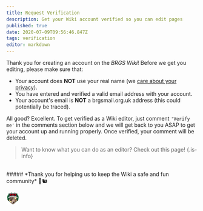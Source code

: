 ```yaml
---
title: Request Verification
description: Get your Wiki account verified so you can edit pages
published: true
date: 2020-07-09T09:56:46.847Z
tags: verification
editor: markdown
---
```


Thank you for creating an account on the *BRGS Wiki*!
Before we get you editing, please make sure that:
- Your account does **NOT** use your real name (we [care about your privacy](/privacy)).
- You have entered and verified a valid email address with your account.
- Your account's email is **NOT** a brgsmail.org.uk address (this could potentially be traced).

All good? Excellent. To get verified as a Wiki editor, just comment `'Verify me'` in the comments section below and we will get back to you ASAP to get your account up and running properly. Once verified, your comment will be deleted.

> Want to know what you can do as an editor? Check out this page!
{.is-info}

<br>
##### *Thank you for helping us to keep the Wiki a safe and fun community* 🙌🐿

![Wiki Logo](/logo.png)